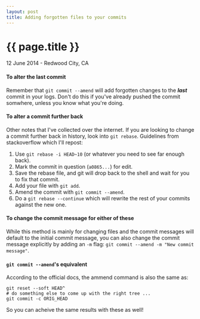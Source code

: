 ```yaml
---
layout: post
title: Adding forgotten files to your commits
---
```


{{ page.title }}
================

<p class="meta">12 June 2014 - Redwood City, CA</p>

#### To alter the last commit

Remember that `git commit --amend` will add forgotten changes to the *__last__*
commit in your logs. Don't do this if you've already pushed the commit somwhere,
unless you know what you're doing.

#### To alter a commit further back

Other notes that I've collected over the internet. If you are looking to change
a commit further back in history, look into `git rebase`. Guidelines from
stackoverflow which I'll repost:

1. Use `git rebase -i HEAD~10` (or whatever you need to see far enough back).
2. Mark the commit in question (`a0865...`) for edit.
3. Save the rebase file, and git will drop back to the shell and wait for you to fix that commit.
4. Add your file with `git add`.
5. Amend the commit with `git commit --amend`.
6. Do a `git rebase --continue` which will rewrite the rest of your commits against the new one.


#### To change the commit message for either of these

While this method is mainly for changing files and the commit messages will
default to the initial commit message, you can also change the commit message
explicitly by adding an `-m` flag: `git commit --amend -m "New commit message"`.

#### `git commit --amend`'s equivalent

According to the official docs, the ammend command is also the same as:

    git reset --soft HEAD^
    # do something else to come up with the right tree ...
    git commit -c ORIG_HEAD

So you can acheive the same results with these as well!
